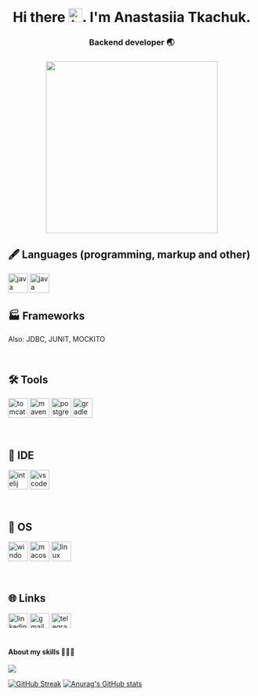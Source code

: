 <h1 align="center">Hi there <img src="https://media.giphy.com/media/hvRJCLFzcasrR4ia7z/giphy.gif" width="28" alt="hello">. I'm Anastasiia Tkachuk.
<h3 align="center">Backend developer 🌏</h3>
<h3 align="center"> <img src="https://user-images.githubusercontent.com/111877511/207095430-6af9e8f2-151b-4f67-8205-bbe6dd9e7b41.png"height="350"/></h3>

<h2>🖋 Languages (programming, markup and other)</h2>
<p align="left">
<img src="https://cdn.jsdelivr.net/gh/devicons/devicon/icons/java/java-original.svg" width="40" height="40" alt="java"/>
<img src="https://www.svgrepo.com/show/373650/groovy2.svg" width="40" height="40" alt="java"/>
<br>
  
<h2>🏭 Frameworks</h2>
<p align="left">
</p>
<p> Also: JDBC, JUNIT, MOCKITO</p>
<br>
  
<h2>🛠 Tools </h2>
<p align="left">
<img src="https://www.svgrepo.com/show/354454/tomcat.svg" width="40" height="40" alt="tomcat"/>
<img src="https://www.svgrepo.com/show/354051/maven.svg" width="40" height="40" alt="maven"/>
<img src="https://www.svgrepo.com/show/354200/postgresql.svg"  width="40" height="40" alt="postgresql"/>
<img src="https://www.vectorlogo.zone/logos/gradle/gradle-icon.svg"  width="40" height="40" alt="gradle"/>
</p>
<br>
  
  
<h2>📜 IDE</h2>
<p align="left">
<img src="https://cdn.jsdelivr.net/gh/devicons/devicon/icons/intellij/intellij-original.svg" width="40" height="40" alt="intelij"/>
<img src="https://cdn.jsdelivr.net/gh/devicons/devicon/icons/vscode/vscode-original.svg" width="40" height="40" alt="vscode" />
</p>
<br>
  
<h2>💾 OS</h2>
<p align="left">
<img src="https://cdn.jsdelivr.net/gh/devicons/devicon/icons/windows8/windows8-original.svg" width="40" height="40" alt="windows"/>
<img src="https://cdn.jsdelivr.net/gh/devicons/devicon/icons/apple/apple-original.svg" width="40" height="40" alt="macos"/>
<img src="https://cdn.jsdelivr.net/gh/devicons/devicon/icons/linux/linux-original.svg" width="40" height="40" alt="linux"/>
</p>
<br>

<h2>🌐 Links</h2>
<p align="left">
<a href="https://www.linkedin.com/in/anastasiia-tkachuk-285620252/" target="blank"><img src="https://cdn.jsdelivr.net/gh/devicons/devicon/icons/linkedin/linkedin-original.svg" alt="linkedin" height="30" width="40" /></a>
<a href="mailto:anastaisha.580@gmail.com" target="blank" ><img aling="center" src="https://www.svgrepo.com/show/349378/gmail.svg" alt="gmail" height="30" width="40"/></a>
<a href="https://t.me/anasstaisshaa" target="blank" ><img src="https://www.svgrepo.com/show/354443/telegram.svg" alt="telegram" height="30" width="40"/></a>
<br><br>

<h4> About my skills 👩🏻‍💻</h4>

![](https://github-profile-summary-cards.vercel.app/api/cards/profile-details?username=anasstaisshaa&theme=solarized_dark) 

[![GitHub Streak](https://github-readme-streak-stats.herokuapp.com/?user=anasstaisshaa)](https://git.io/streak-stats) [![Anurag's GitHub stats](https://github-readme-stats.vercel.app/api?username=anasstaisshaa)](https://github.com/anasstaisshaa/github-readme-stats)
  
